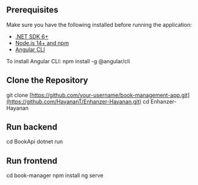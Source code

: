 ## Prerequisites

Make sure you have the following installed before running the application:

- [.NET SDK 6+](https://dotnet.microsoft.com/en-us/download)
- [Node.js 14+ and npm](https://nodejs.org/)
- [Angular CLI](https://angular.io/cli)

To install Angular CLI:
npm install -g @angular/cli

## Clone the Repository
git clone [https://github.com/your-username/book-management-app.git](https://github.com/HayananT/Enhanzer-Hayanan.git)
cd Enhanzer-Hayanan

## Run backend
cd BookApi
dotnet run

## Run frontend
cd book-manager
npm install
ng serve
